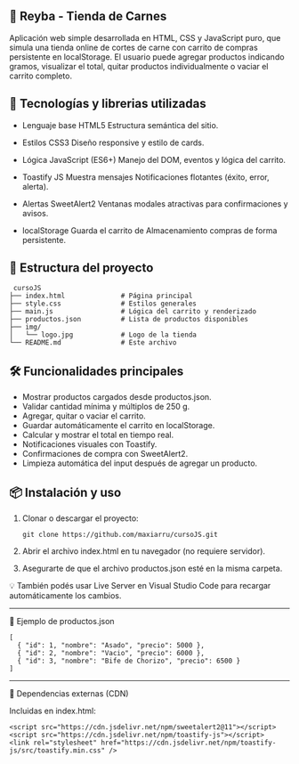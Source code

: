 ## 🥩 Reyba - Tienda de Carnes

Aplicación web simple desarrollada en HTML, CSS y JavaScript puro, que
simula una tienda online de cortes de carne con carrito de compras
persistente en localStorage.
El usuario puede agregar productos indicando gramos, visualizar el
total, quitar productos individualmente o vaciar el carrito completo.


## 🚀 Tecnologías y librerias utilizadas


- Lenguaje base HTML5 Estructura semántica
del sitio.

- Estilos CSS3 Diseño responsive y
estilo de cards.

- Lógica JavaScript (ES6+) Manejo del DOM,
eventos y lógica del
carrito.

- Toastify JS Muestra mensajes
Notificaciones flotantes (éxito,
error, alerta).

- Alertas SweetAlert2 Ventanas modales
atractivas para
confirmaciones y
avisos.

- localStorage Guarda el carrito de
Almacenamiento compras de forma
persistente.


## 🧩 Estructura del proyecto

     cursoJS
    ├── index.html              # Página principal
    ├── style.css               # Estilos generales
    ├── main.js                 # Lógica del carrito y renderizado
    ├── productos.json          # Lista de productos disponibles
    ├── img/
    │   └── logo.jpg            # Logo de la tienda
    └── README.md               # Este archivo

## 🛠️ Funcionalidades principales

-  Mostrar productos cargados desde productos.json.
-  Validar cantidad mínima y múltiplos de 250 g.
-  Agregar, quitar o vaciar el carrito.
-  Guardar automáticamente el carrito en localStorage.
-  Calcular y mostrar el total en tiempo real.
-  Notificaciones visuales con Toastify.
-  Confirmaciones de compra con SweetAlert2.
-  Limpieza automática del input después de agregar un producto.

## 📦 Instalación y uso

1.  Clonar o descargar el proyecto:

        git clone https://github.com/maxiarru/cursoJS.git

2.  Abrir el archivo index.html en tu navegador (no requiere servidor).

3.  Asegurarte de que el archivo productos.json esté en la misma
    carpeta.

💡 También podés usar Live Server en Visual Studio Code para recargar
automáticamente los cambios.

---

🧠 Ejemplo de productos.json

    [
      { "id": 1, "nombre": "Asado", "precio": 5000 },
      { "id": 2, "nombre": "Vacio", "precio": 6000 },
      { "id": 3, "nombre": "Bife de Chorizo", "precio": 6500 }
    ]

---

🧰 Dependencias externas (CDN)

Incluidas en index.html:

    <script src="https://cdn.jsdelivr.net/npm/sweetalert2@11"></script>
    <script src="https://cdn.jsdelivr.net/npm/toastify-js"></script>
    <link rel="stylesheet" href="https://cdn.jsdelivr.net/npm/toastify-js/src/toastify.min.css" />
